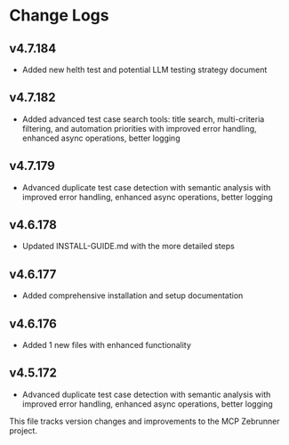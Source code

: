 # Change Logs

## v4.7.184
- Added new helth test and potential LLM testing strategy document

## v4.7.182
- Added advanced test case search tools: title search, multi-criteria filtering, and automation priorities with improved error handling, enhanced async operations, better logging


## v4.7.179
- Advanced duplicate test case detection with semantic analysis with improved error handling, enhanced async operations, better logging


## v4.6.178
- Updated INSTALL-GUIDE.md with the more detailed steps


## v4.6.177
- Added comprehensive installation and setup documentation


## v4.6.176
- Added 1 new files with enhanced functionality



## v4.5.172
- Advanced duplicate test case detection with semantic analysis with improved error handling, enhanced async operations, better logging


This file tracks version changes and improvements to the MCP Zebrunner project.
